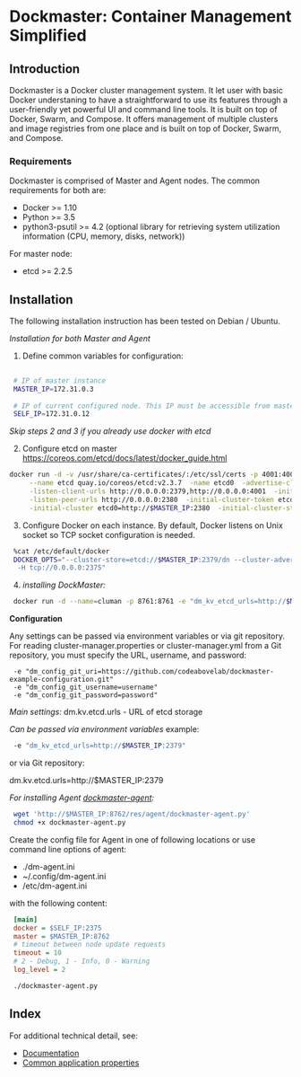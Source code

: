 # Dockmaster: Container Management Simplified
 
## Introduction
Dockmaster is a Docker cluster management system. It let user with basic Docker understaning to have a straightforward to use its 
features through a user-friendly yet powerful UI and command line tools. It is built on top of Docker, Swarm, and Compose. It 
offers management of multiple clusters and image registries from one place and is built on top of Docker, Swarm, and Compose.

### Requirements

Dockmaster is comprised of Master and Agent nodes. The common requirements for both are: 
 
 * Docker >= 1.10
 * Python >= 3.5
 * python3-psutil >= 4.2 (optional library for retrieving system utilization information (CPU, memory, disks, network))
 
For master node:
 
 * etcd >= 2.2.5
## Installation

The following installation instruction has been tested on Debian / Ubuntu.

*Installation for both Master and Agent*
1. Define common variables for configuration:
 
```sh
 
 # IP of master instance
 MASTER_IP=172.31.0.3 
 
 # IP of current configured node. This IP must be accessible from master instance
 SELF_IP=172.31.0.12
```

*Skip steps 2 and 3 if you already use docker with etcd*

2. Configure etcd on master
https://coreos.com/etcd/docs/latest/docker_guide.html
```sh
docker run -d -v /usr/share/ca-certificates/:/etc/ssl/certs -p 4001:4001 -p 2380:2380 -p 2379:2379 \
     --name etcd quay.io/coreos/etcd:v2.3.7  -name etcd0  -advertise-client-urls http://$MASTER_IP:2379,http://$MASTER_IP:4001 \
     -listen-client-urls http://0.0.0.0:2379,http://0.0.0.0:4001  -initial-advertise-peer-urls http://$MASTER_IP:2380 \
     -listen-peer-urls http://0.0.0.0:2380  -initial-cluster-token etcd-cluster-1 \
     -initial-cluster etcd0=http://$MASTER_IP:2380  -initial-cluster-state new

```

3. Configure Docker on each instance. By default, Docker listens on Unix socket so TCP socket configuration is needed.
  
```sh
 %cat /etc/default/docker
 DOCKER_OPTS="--cluster-store=etcd://$MASTER_IP:2379/dn --cluster-advertise=$SELF_IP:2375 \
  -H tcp://0.0.0.0:2375"
```
 
4. *installing DockMaster:*
 
```sh
 docker run -d --name=cluman -p 8761:8761 -e "dm_kv_etcd_urls=http://$MASTER_IP:2379" codeabovelab/cluster-manager

```
 
**Configuration**

Any settings can be passed via environment variables or via git repository.  For reading cluster-manager.properties or cluster-manager.yml from a Git repository, 
you must specify the URL, username, and password:

```properties
 -e "dm_config_git_uri=https://github.com/codeabovelab/dockmaster-example-configuration.git"
 -e "dm_config_git_username=username"
 -e "dm_config_git_password=password"
```

*Main settings:*
dm.kv.etcd.urls - URL of etcd storage

*Can be passed via environment variables*
example: 
```sh
 -e "dm_kv_etcd_urls=http://$MASTER_IP:2379" 
```
or via Git repository:

dm.kv.etcd.urls=http://$MASTER_IP:2379

 *For installing Agent [dockmaster-agent](/doc/agent.md):*
 
```sh
 wget 'http://$MASTER_IP:8762/res/agent/dockmaster-agent.py'
 chmod +x dockmaster-agent.py
```
 
 Create the config file for Agent in one of following locations or use command line options of agent: 
 
 * ./dm-agent.ini
 * ~/.config/dm-agent.ini
 * /etc/dm-agent.ini
 
with the following content:
 
```ini
 [main]
 docker = $SELF_IP:2375
 master = $MASTER_IP:8762
 # timeout between node update requests
 timeout = 10 
 # 2 - Debug, 1 - Info, 0 - Warning
 log_level = 2 
```
 
```sh
 ./dockmaster-agent.py
```

## Index ##

For additional technical detail, see:

* [Documentation](/doc/)
* [Common application properties](https://github.com/codeabovelab/dockmaster-example-configuration/blob/master/cluster-manager.properties)
